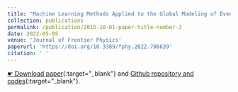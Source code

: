 ```yaml
---
title: "Machine Learning Methods Applied to the Global Modeling of Event-Driven Pitch Angle Diffusion Coefficients During High Speed Streams"
collection: publications
permalink: /publication/2015-10-01-paper-title-number-3
date: 2022-05-05
venue: 'Journal of Frontier Physics'
paperurl: 'https://doi.org/10.3389/fphy.2022.786639'
citation: ' '
---
```


[&#9755; Download paper](https://doi.org/10.3389/fphy.2022.786639){:target="_blank"} and [Github <i class="fa fa-github"></i> repository and codes](https://github.com/ML-Space-Weather/PADiffusion-HSS){:target="_blank"}.
